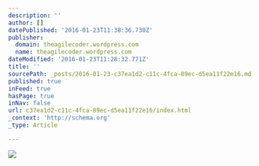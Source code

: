 ```yaml
---
description: ''
author: []
datePublished: '2016-01-23T11:38:36.730Z'
publisher:
  domain: theagilecoder.wordpress.com
  name: theagilecoder.wordpress.com
dateModified: '2016-01-23T11:28:32.771Z'
title: ''
sourcePath: _posts/2016-01-23-c37ea1d2-c11c-4fca-89ec-d5ea11f22e16.md
published: true
inFeed: true
hasPage: true
inNav: false
url: c37ea1d2-c11c-4fca-89ec-d5ea11f22e16/index.html
_context: 'http://schema.org'
_type: Article

---
```

![](https://theagilecoder.files.wordpress.com/2013/05/soa.jpg?w=237&h=132)